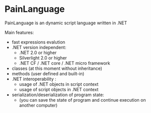 # PainLanguage
PainLanguage is an dynamic script language written in .NET

Main features:
 + fast expressions evalution
 + .NET version independent:
   + .NET 2.0 or higher
   + Silverlight 2.0 or higher
   + .NET CF / .NET core / .NET micro framework
 + classes (at this moment without inheritance) 
 + methods (user defined and built-in)
 + .NET interoperability :
   + usage of .NET objects in script context
   + usage of script objects in .NET context
 + serialization/deserialization of program state:
   + (you can save the state of program and continue execution on another computer)
